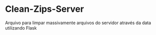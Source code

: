# Clean-Zips-Server
Arquivo para limpar massivamente arquivos do servidor através da data utilizando Flask
